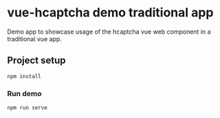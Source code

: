# vue-hcaptcha demo traditional app

Demo app to showcase usage of the hcaptcha vue web component in a traditional vue app.

## Project setup
```
npm install
```

### Run demo
```
npm run serve
```
